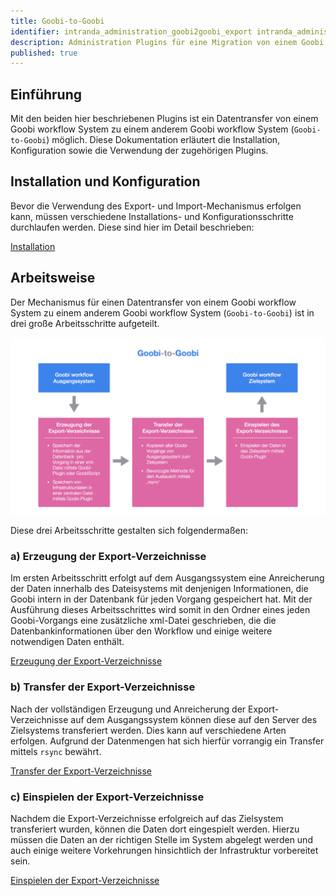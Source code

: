 ```yaml
---
title: Goobi-to-Goobi
identifier: intranda_administration_goobi2goobi_export intranda_administration_goobi2goobi_import_infrastructure intranda_administration_goobi2goobi_import_data
description: Administration Plugins für eine Migration von einem Goobi workflow System zu einem anderen Goobi workflow System
published: true
---
```

## Einführung
Mit den beiden hier beschriebenen Plugins ist ein Datentransfer von einem Goobi workflow System zu einem anderem Goobi workflow System (`Goobi-to-Goobi`) möglich. Diese Dokumentation erläutert die Installation, Konfiguration sowie die Verwendung der zugehörigen Plugins.


## Installation und Konfiguration
Bevor die Verwendung des Export- und Import-Mechanismus erfolgen kann, müssen verschiedene Installations- und Konfigurationsschritte durchlaufen werden. Diese sind hier im Detail beschrieben:

[Installation](01_config/de.md)


## Arbeitsweise
Der Mechanismus für einen Datentransfer von einem Goobi workflow System zu einem anderem Goobi workflow System (`Goobi-to-Goobi`) ist in drei große Arbeitsschritte aufgeteilt.

![Funktionsweise des Goobi-to-Goobi Datenaustausches](screen_description_de.png)

Diese drei Arbeitsschritte gestalten sich folgendermaßen:


### a) Erzeugung der Export-Verzeichnisse
Im ersten Arbeitsschritt erfolgt auf dem Ausgangssystem eine Anreicherung der Daten innerhalb des Dateisystems mit denjenigen Informationen, die Goobi intern in der Datenbank für jeden Vorgang gespeichert hat. Mit der Ausführung dieses Arbeitsschrittes wird somit in den Ordner eines jeden Goobi-Vorgangs eine zusätzliche xml-Datei geschrieben, die die Datenbankinformationen über den Workflow und einige weitere notwendigen Daten enthält.

[Erzeugung der Export-Verzeichnisse](02_export/de.md)

### b) Transfer der Export-Verzeichnisse
Nach der vollständigen Erzeugung und Anreicherung der Export-Verzeichnisse auf dem Ausgangssystem können diese auf den Server des Zielsystems transferiert werden. Dies kann auf verschiedene Arten erfolgen. Aufgrund der Datenmengen hat sich hierfür vorrangig ein Transfer mittels `rsync` bewährt.

[Transfer der Export-Verzeichnisse](03_transfer/de.md)

### c) Einspielen der Export-Verzeichnisse
Nachdem die Export-Verzeichnisse erfolgreich auf das Zielsystem transferiert wurden, können die Daten dort eingespielt werden. Hierzu müssen die Daten an der richtigen Stelle im System abgelegt werden und auch einige weitere Vorkehrungen hinsichtlich der Infrastruktur vorbereitet sein.

[Einspielen der Export-Verzeichnisse](04_import/de.md)
